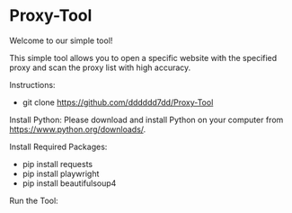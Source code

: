 # Proxy-Tool
Welcome to our simple tool!

This simple tool allows you to open a specific website with the specified proxy and scan the proxy list with high accuracy.

Instructions:

- git clone https://github.com/dddddd7dd/Proxy-Tool

Install Python:
Please download and install Python on your computer from https://www.python.org/downloads/.


Install Required Packages:

- pip install requests
- pip install playwright
- pip install beautifulsoup4

Run the Tool:
